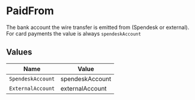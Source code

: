 # PaidFrom

The bank account the wire transfer is emitted from (Spendesk or external).
For card payments the value is always `spendeskAccount`


## Values

| Name              | Value             |
| ----------------- | ----------------- |
| `SpendeskAccount` | spendeskAccount   |
| `ExternalAccount` | externalAccount   |